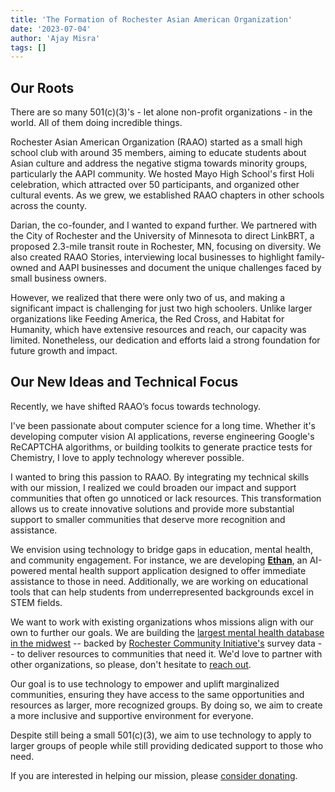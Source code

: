 ```yaml
---
title: 'The Formation of Rochester Asian American Organization'
date: '2023-07-04'
author: 'Ajay Misra'
tags: []
---
```


## Our Roots
There are so many 501(c)(3)'s - let alone non-profit organizations - in the world. All of them doing incredible things. 

Rochester Asian American Organization (RAAO) started as a small high school club with around 35 members, aiming to educate students about Asian culture and address the negative stigma towards minority groups, particularly the AAPI community. We hosted Mayo High School's first Holi celebration, which attracted over 50 participants, and organized other cultural events. As we grew, we established RAAO chapters in other schools across the county.

Darian, the co-founder, and I wanted to expand further. We partnered with the City of Rochester and the University of Minnesota to direct LinkBRT, a proposed 2.3-mile transit route in Rochester, MN, focusing on diversity. We also created RAAO Stories, interviewing local businesses to highlight family-owned and AAPI businesses and document the unique challenges faced by small business owners.

However, we realized that there were only two of us, and making a significant impact is challenging for just two high schoolers. Unlike larger organizations like Feeding America, the Red Cross, and Habitat for Humanity, which have extensive resources and reach, our capacity was limited. Nonetheless, our dedication and efforts laid a strong foundation for future growth and impact.

## Our New Ideas and Technical Focus

Recently, we have shifted RAAO’s focus towards technology.

I've been passionate about computer science for a long time. Whether it's developing computer vision AI applications, reverse engineering Google's ReCAPTCHA algorithms, or building toolkits to generate practice tests for Chemistry, I love to apply technology wherever possible.

I wanted to bring this passion to RAAO. By integrating my technical skills with our mission, I realized we could broaden our impact and support communities that often go unnoticed or lack resources. This transformation allows us to create innovative solutions and provide more substantial support to smaller communities that deserve more recognition and assistance.

We envision using technology to bridge gaps in education, mental health, and community engagement. For instance, we are developing [**Ethan**](/posts/ethan), an AI-powered mental health support application designed to offer immediate assistance to those in need. Additionally, we are working on educational tools that can help students from underrepresented backgrounds excel in STEM fields.

We want to work with existing organizations whos missions align with our own to further our goals. We are building the [largest mental health database in the midwest](/providers) -- backed by [Rochester Community Initiative's](https://www.rochinitiative.org/) survey data -- to deliver resources to communities that need it. We'd love to partner with other organizations, so please, don't hesitate to [reach out](mailto:ajaymisra1@outlook.com).

Our goal is to use technology to empower and uplift marginalized communities, ensuring they have access to the same opportunities and resources as larger, more recognized groups. By doing so, we aim to create a more inclusive and supportive environment for everyone.

Despite still being a small 501(c)(3), we aim to use technology to apply to larger groups of people while still providing dedicated support to those who need. 

If you are interested in helping our mission, please [consider donating](mailto:ajaymisra1@outlook.com). 